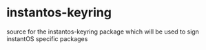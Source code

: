 # instantos-keyring

source for the instantos-keyring package which will be used to sign instantOS specific packages
